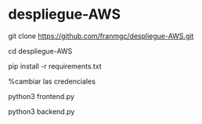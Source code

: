 # despliegue-AWS

git clone https://github.com/franmgc/despliegue-AWS.git

cd despliegue-AWS

pip install -r requirements.txt

%cambiar las credenciales

python3 frontend.py

python3 backend.py
